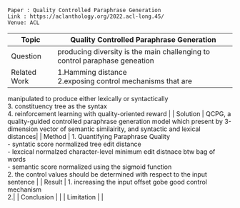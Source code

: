 ```
Paper : Quality Controlled Paraphrase Generation
Link : https://aclanthology.org/2022.acl-long.45/
Venue: ACL
```

| Topic        | Quality Controlled Paraphrase Generation               |
|--------------|--------------------------------------------------------|
| Question     | producing diversity is the main challenging to control paraphase geneation|
| Related Work | 1.Hamming distance </br> 2.exposing control mechanisms that are
manipulated to produce either lexically or syntactically</br> 3. constituency tree as the syntax </br> 4. reinforcement
learning with quality-oriented reward |
| Solution     | QCPG, a quality-guided controlled paraphrase generation model which present by 3-dimension vector of semantic similairity, and syntactic and lexical distances|
| Method       | 1. Quantifying Paraphrase Quality </br>- syntatic score normalized tree edit distance</br>- lexcical normalzed character-level minimum edit distnace btw bag of words </br> - semantic score normalized using the sigmoid function </br> 2. the control values should be determined with respect to the input sentence
|
| Result       | 1. increasing the input offset gobe good control mechanism</br>2.|
| Conclusion   | |
| Limitation   | |